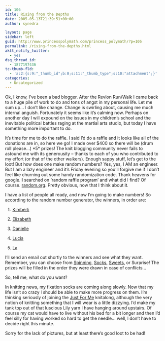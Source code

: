 ```yaml
---
id: 106
title: Rising from the Depths
date: 2005-05-13T21:39:51+00:00
author: synedra

layout: page
sidebar: left
guid: http://www.princesspolymath.com/princess_polymath/?p=106
permalink: /rising-from-the-depths.html
aktt_notify_twitter:
  - yes
dsq_thread_id:
  - 1877197436
tc-thumb-fld:
  - 'a:2:{s:9:"_thumb_id";b:0;s:11:"_thumb_type";s:10:"attachment";}'
categories:
  - Uncategorized
---
```

Ok, I know, I&#8217;ve been a bad blogger. After the Revlon Run/Walk I came back to a huge pile of work to do and tons of angst in my personal life. Let me sum up&#8230; I don&#8217;t like change. Change is swirling about, causing me much internal anguish. Fortunately it seems like it&#8217;s calming now. Perhaps on another day I will expound on the issues in my children&#8217;s school and the inevitable political battles raging at the martial arts studio, but today I have something more important to do.
  
It&#8217;s time for me to do the raffle. I said I&#8217;d do a raffle and it looks like all of the donations are in, so here we go! I made over $400 so there will be (drum roll please&#8230;) \*5\* prizes! The knit blogging community never fails to astound me with its generousity &#8211; thanks to each of you who contributed to my effort (or that of the other walkers). Enough sappy stuff, let&#8217;s get to the loot! But how does one make random numbers? Yes, yes, I AM an engineer. But I am a lazy engineer and it&#8217;s Friday evening so you&#8217;ll forgive me if I don&#8217;t feel like churning out some handy randomization code. Thank heavens for google. I searched on &#8216;random raffle program&#8217; and what did I find? Of course. [random.org](http://www.random.org). Pretty obvious, now that I think about it.
  
I have a list of people all ready, and now I&#8217;m going to make numbers! So according to the random number generator, the winners, in order are:
  
1) [Kimberli](www.kimberlinewyork.blogspot.com)
  
2) [Elizabeth](www.threeolivemartini.blogspot.com)
  
3) [Danielle](http://poeticpurl.blogspot.com)
  
4) [Lucia](http://knit4ever.blogspot.com)
  
5) [La](http://www.knottygirls.com/jenlablog/)
  
I&#8217;ll send an email out shortly to the winners and see what they want. Remember, you can choose from [Spinning](http://www.perlgoddess.com/blog/archives/2005/04/happy_friday.html), [Socks](http://www.perlgoddess.com/blog/archives/2005/04/lets_talk_socks.html), [Sweets](http://www.perlgoddess.com/blog/archives/2005/04/this_ones_for_y.html), or Surprise! The prizes will be filled in the order they were drawn in case of conflicts&#8230;
  
So, tell me, what do you want?
  
In knitting news, my fixation socks are coming along slowly. Now that my life isn&#8217;t so crazy I should be able to make more progress on them. I&#8217;m thinking seriously of joining the [Just For Me](http://justformakal2005.bravehost.com/) knitalong, although the very notion of knitting something that I will wear is a little dizzying. I&#8217;d make my tank top out of that luscious Lily yarn I have hanging around upstairs. Of course my cat would have to live without his bed for a bit longer and then I&#8217;d feel silly for having worked so hard to get the needle&#8230; well, I don&#8217;t have to decide right this minute.
  
Sorry for the lack of pictures, but at least there&#8217;s good loot to be had!